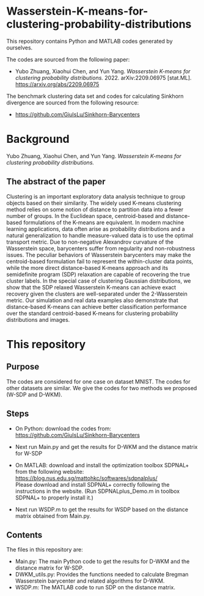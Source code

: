 # Wasserstein-K-means-for-clustering-probability-distributions

This repository contains Python and MATLAB codes generated by ourselves.

The codes are sourced from the following paper:

- Yubo Zhuang, Xiaohui Chen, and Yun Yang. *Wasserstein K-means for clustering probability distributions.* 2022. arXiv:2209.06975 [stat.ML].\
  https://arxiv.org/abs/2209.06975
  
  
The benchmark clustering data set and codes for calculating Sinkhorn divergence are sourced from the following resource:

- https://github.com/GiulsLu/Sinkhorn-Barycenters


# Background
Yubo Zhuang, Xiaohui Chen, and Yun Yang. *Wasserstein K-means for clustering probability distributions.* 
## The abstract of the paper
Clustering is an important exploratory data analysis technique to group objects based on their similarity. The widely used K-means clustering method relies on some notion of distance to partition data into a fewer number of groups. In the Euclidean space, centroid-based and distance-based formulations of the K-means are equivalent. In modern machine learning applications, data often arise as probability distributions and a natural generalization to handle measure-valued data is to use the optimal transport metric. Due to non-negative Alexandrov curvature of the Wasserstein space, barycenters suffer from regularity and non-robustness issues. The peculiar behaviors of Wasserstein barycenters may make the centroid-based formulation fail to represent the within-cluster data points, while the more direct distance-based K-means approach and its semidefinite program (SDP) relaxation are capable of recovering the true cluster labels. In the special case of clustering Gaussian distributions, we show that the SDP relaxed Wasserstein K-means can achieve exact recovery given the clusters are well-separated under the 2-Wasserstein metric. Our simulation and real data examples also demonstrate that distance-based K-means can achieve better classification performance over the standard centroid-based K-means for clustering probability distributions and images.

# This repository
## Purpose
The codes are considered for one case on dataset MNIST. The codes for other datasets are similar. We give the codes for two methods we proposed (W-SDP and D-WKM).
## Steps
 - On Python: download the codes from:\
   https://github.com/GiulsLu/Sinkhorn-Barycenters
 - Next run Main.py and get the results for D-WKM and the distance matrix for W-SDP  
 
 - On MATLAB: download and install the optimization toolbox SDPNAL+ from the following website:\
    https://blog.nus.edu.sg/mattohkc/softwares/sdpnalplus/ \
   Please download and install SDPNAL+ correctly following the instructions in the website. (Run SDPNALplus_Demo.m in toolbox SDPNAL+ to properly install it.)
 - Next run WSDP.m to get the results for WSDP based on the distance matrix obtained from Main.py.

## Contents
The files in this repository are:

- Main.py: The main Python code to get the results for D-WKM and the distance matrix for W-SDP.
- DWKM_utils.py: Provides the functions needed to calculate Bregman Wasserstein barycenter and related algorithms for D-WKM.
- WSDP.m: The MATLAB code to run SDP on the distance matrix.
